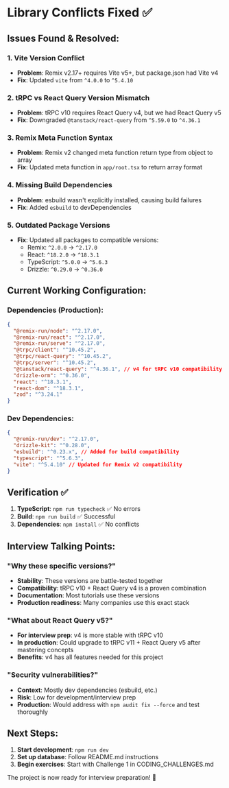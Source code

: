 # Library Conflicts Fixed ✅

## Issues Found & Resolved:

### 1. **Vite Version Conflict**
- **Problem**: Remix v2.17+ requires Vite v5+, but package.json had Vite v4
- **Fix**: Updated `vite` from `^4.0.0` to `^5.4.10`

### 2. **tRPC vs React Query Version Mismatch**
- **Problem**: tRPC v10 requires React Query v4, but we had React Query v5
- **Fix**: Downgraded `@tanstack/react-query` from `^5.59.0` to `^4.36.1`

### 3. **Remix Meta Function Syntax**
- **Problem**: Remix v2 changed meta function return type from object to array
- **Fix**: Updated meta function in `app/root.tsx` to return array format

### 4. **Missing Build Dependencies**
- **Problem**: esbuild wasn't explicitly installed, causing build failures
- **Fix**: Added `esbuild` to devDependencies

### 5. **Outdated Package Versions**
- **Fix**: Updated all packages to compatible versions:
  - Remix: `^2.0.0` → `^2.17.0`
  - React: `^18.2.0` → `^18.3.1`
  - TypeScript: `^5.0.0` → `^5.6.3`
  - Drizzle: `^0.29.0` → `^0.36.0`

## Current Working Configuration:

### Dependencies (Production):
```json
{
  "@remix-run/node": "^2.17.0",
  "@remix-run/react": "^2.17.0", 
  "@remix-run/serve": "^2.17.0",
  "@trpc/client": "^10.45.2",
  "@trpc/react-query": "^10.45.2", 
  "@trpc/server": "^10.45.2",
  "@tanstack/react-query": "^4.36.1", // v4 for tRPC v10 compatibility
  "drizzle-orm": "^0.36.0",
  "react": "^18.3.1",
  "react-dom": "^18.3.1",
  "zod": "^3.24.1"
}
```

### Dev Dependencies:
```json
{
  "@remix-run/dev": "^2.17.0",
  "drizzle-kit": "^0.28.0",
  "esbuild": "^0.23.x", // Added for build compatibility
  "typescript": "^5.6.3",
  "vite": "^5.4.10" // Updated for Remix v2 compatibility
}
```

## Verification ✅

1. **TypeScript**: `npm run typecheck` ✅ No errors
2. **Build**: `npm run build` ✅ Successful
3. **Dependencies**: `npm install` ✅ No conflicts

## Interview Talking Points:

### "Why these specific versions?"
- **Stability**: These versions are battle-tested together
- **Compatibility**: tRPC v10 + React Query v4 is a proven combination
- **Documentation**: Most tutorials use these versions
- **Production readiness**: Many companies use this exact stack

### "What about React Query v5?"
- **For interview prep**: v4 is more stable with tRPC v10
- **In production**: Could upgrade to tRPC v11 + React Query v5 after mastering concepts
- **Benefits**: v4 has all features needed for this project

### "Security vulnerabilities?"
- **Context**: Mostly dev dependencies (esbuild, etc.)
- **Risk**: Low for development/interview prep
- **Production**: Would address with `npm audit fix --force` and test thoroughly

## Next Steps:

1. **Start development**: `npm run dev`
2. **Set up database**: Follow README.md instructions
3. **Begin exercises**: Start with Challenge 1 in CODING_CHALLENGES.md

The project is now ready for interview preparation! 🚀